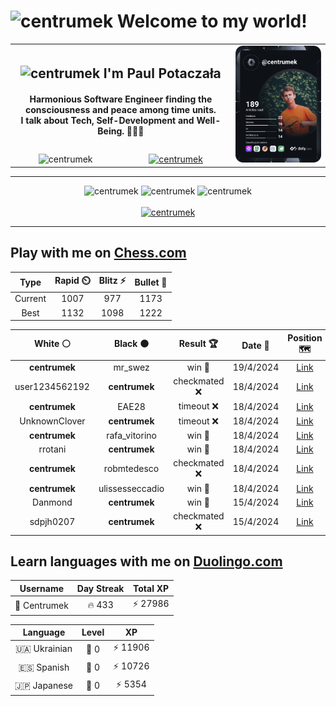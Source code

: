 <h1>
  <img
    src="https://emojis.slackmojis.com/emojis/images/1531849430/4246/blob-sunglasses.gif"
    width="30"
    alt="centrumek"
  />
  Welcome to my world!
</h1>

<table>
  <tbody>
    <tr>
      <td align="center" width="70%" colspan="2">
        <h2>
          <img
            src="https://raw.githubusercontent.com/MartinHeinz/MartinHeinz/master/wave.gif"
            width="30px"
            alt="centrumek"
          />
          I'm Paul Potaczała
        </h2>
        <h4>
          Harmonious Software Engineer finding the consciousness and peace among time units.
          <br/>
          I talk about Tech, Self-Development and Well-Being. 🌿🧘🚀
        </h4>
      </td>
      <td width="30%" rowspan="2">
        <a href="https://app.daily.dev/centrumek">
          <img
            src="./devcard.svg"
            alt="centrumek"
          />
        </a>
      </td>
    </tr>
    <tr align="center">
      <td>
        <img
          src="https://komarev.com/ghpvc/?username=centrumek&label=visitors&color=0e75b6&style=flat"
          alt="centrumek"
        >
      </td>
      <td>
        <a href="https://stackoverflow.com/users/14496012/centrumek">
          <img
            src="https://stackoverflow.com/users/flair/14496012.png?theme=dark"
            alt="centrumek"
          >
        </a>
      </td>
    </tr>
  </tbody>
</table>

---
<div align="center">
  <img 
    src="https://github-readme-stats.vercel.app/api?username=centrumek&show_icons=true&count_private=true&theme=dark&hide_border=true&hide=issues,contribs&bg_color=00000000"
    alt="centrumek"
  />
  <img
    src="https://github-readme-stats.vercel.app/api/top-langs/?username=centrumek&layout=compact&hide_border=true&theme=dark&bg_color=00000000&langs_count=6&exclude_repo=air-statistic-app"
    alt="centrumek"
  />
  <img 
    src="https://github-readme-streak-stats.herokuapp.com?user=centrumek&theme=dark&hide_border=true&background=FFFFFF00"
    alt="centrumek"
  />
  <br/>
  <br/>
  <a href="https://www.buymeacoffee.com/centrumek">
    <img
      src="https://cdn.buymeacoffee.com/buttons/v2/default-orange.png"
      height="50"
      width="210"
      alt="centrumek"
    />
  </a>
</div>

---

## Play with me on [Chess.com](https://www.chess.com/member/centrumek)

<div align="center">
<!--START_SECTION:chessStats-->
<!-- Automatically generated with https://github.com/Balastrong/chess-stats-action -->

| Type | Rapid ⏲️ | Blitz ⚡ | Bullet 🔫 |
|:---:|:---:|:---:|:---:|
| Current | 1007 | 977 | 1173 |
| Best | 1132 | 1098 | 1222 |

| White ⚪ | Black ⚫ | Result 🏆 | Date 📅 | Position 🗺️ | Type 🕕 |
|:---:|:---:|:---:|:---:|:---:|:---:|
| **centrumek** | mr_swez | win 🥇 | 19/4/2024 | <a href="http://www.ee.unb.ca/cgi-bin/tervo/fen.pl?select=2k5/4R1p1/3r4/1K6/5p1P/8/2P5/8 b - -">Link</a> | Bullet |
| user1234562192 | **centrumek** | checkmated ❌ | 18/4/2024 | <a href="http://www.ee.unb.ca/cgi-bin/tervo/fen.pl?select=4Qk1r/6pp/1p3q2/pBpPb3/3pP3/8/PP3PPP/R1B1K1NR b KQ -">Link</a> | Bullet |
| **centrumek** | EAE28 | timeout ❌ | 18/4/2024 | <a href="http://www.ee.unb.ca/cgi-bin/tervo/fen.pl?select=4k2r/2p2p2/4p1pp/4N3/3P1P1P/3KP2R/6P1/1q6 w k -">Link</a> | Bullet |
| UnknownClover | **centrumek** | timeout ❌ | 18/4/2024 | <a href="http://www.ee.unb.ca/cgi-bin/tervo/fen.pl?select=7r/p7/1p3Q2/4p1p1/3pP1Pk/8/P2K3P/7R b - -">Link</a> | Bullet |
| **centrumek** | rafa_vitorino | win 🥇 | 18/4/2024 | <a href="http://www.ee.unb.ca/cgi-bin/tervo/fen.pl?select=2r2r1k/1b2q2P/pp2p1pP/3P2N1/P1p1pP2/Rn2P3/1B6/3QK2R b K -">Link</a> | Bullet |
| rrotani | **centrumek** | win 🥇 | 18/4/2024 | <a href="http://www.ee.unb.ca/cgi-bin/tervo/fen.pl?select=8/5b1p/4pk2/RpP2p1p/n4P2/5r2/2PK4/8 w - -">Link</a> | Bullet |
| **centrumek** | robmtedesco | checkmated ❌ | 18/4/2024 | <a href="http://www.ee.unb.ca/cgi-bin/tervo/fen.pl?select=Q7/2p1ppbk/3p2p1/2P3P1/P2P1q1K/1r6/7P/2R5 w - -">Link</a> | Bullet |
| **centrumek** | ulissesseccadio | win 🥇 | 18/4/2024 | <a href="http://www.ee.unb.ca/cgi-bin/tervo/fen.pl?select=8/6p1/7p/4K2P/6P1/k7/p7/2Q2B2 b - -">Link</a> | Bullet |
| Danmond | **centrumek** | win 🥇 | 15/4/2024 | <a href="http://www.ee.unb.ca/cgi-bin/tervo/fen.pl?select=8/p6p/1p6/2pk4/8/b2P4/P4rPK/8 w - -">Link</a> | Bullet |
| sdpjh0207 | **centrumek** | checkmated ❌ | 15/4/2024 | <a href="http://www.ee.unb.ca/cgi-bin/tervo/fen.pl?select=7r/6R1/4b3/p2p3p/P1p1p2k/B1P1P1PP/7K/5R2 b - -">Link</a> | Bullet |

<!--END_SECTION:chessStats-->
</div>

## Learn languages with me on [Duolingo.com](https://www.duolingo.com/profile/Centrumek)

<div align="center">
<!--START_SECTION:duolingoStats-->
<!-- Automatically generated with https://github.com/centrumek/duolingo-readme-stats-->

| Username | Day Streak | Total XP |
|:---:|:---:|:---:|
| 👤 Centrumek | 🔥 433 | ⚡ 27986 |

| Language | Level | XP |
|:---:|:---:|:---:|
| 🇺🇦 Ukrainian | 👑 0 | ⚡ 11906 |
| 🇪🇸 Spanish | 👑 0 | ⚡ 10726 |
| 🇯🇵 Japanese | 👑 0 | ⚡ 5354 |

<!--END_SECTION:duolingoStats-->
</div>
<!--
**centrumek/centrumek** is a ✨ _special_ ✨ repository because its `README.md` (this file) appears on your GitHub profile.

Here are some ideas to get you started:

- 🔭 I’m currently working on ...
- 🌱 I’m currently learning ...
- 👯 I’m looking to collaborate on ...
- 🤔 I’m looking for help with ...
- 💬 Ask me about ...
- 📫 How to reach me: ...
- 😄 Pronouns: ...
- ⚡ Fun fact: ...
-->
